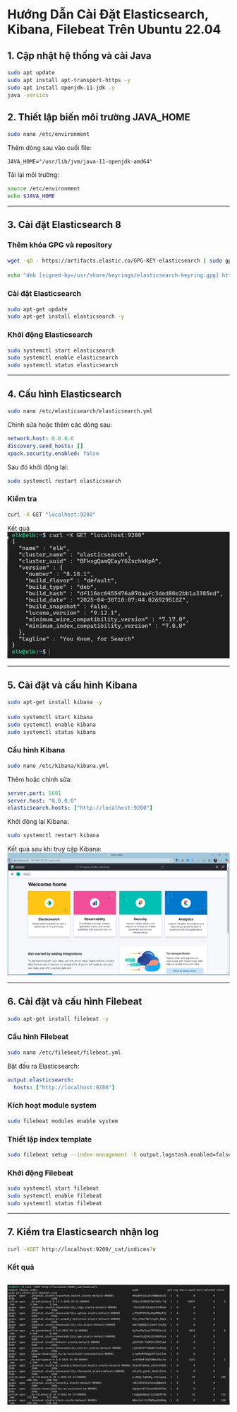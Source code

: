 
# Hướng Dẫn Cài Đặt Elasticsearch, Kibana, Filebeat Trên Ubuntu 22.04
## 1. Cập nhật hệ thống và cài Java

```bash
sudo apt update
sudo apt install apt-transport-https -y
sudo apt install openjdk-11-jdk -y
java -version
```

## 2. Thiết lập biến môi trường JAVA_HOME

```bash
sudo nano /etc/environment
```

Thêm dòng sau vào cuối file:

```env
JAVA_HOME="/usr/lib/jvm/java-11-openjdk-amd64"
```

Tải lại môi trường:

```bash
source /etc/environment
echo $JAVA_HOME
```

---

## 3. Cài đặt Elasticsearch 8

### Thêm khóa GPG và repository

```bash
wget -qO - https://artifacts.elastic.co/GPG-KEY-elasticsearch | sudo gpg --dearmor -o /usr/share/keyrings/elasticsearch-keyring.gpg

echo "deb [signed-by=/usr/share/keyrings/elasticsearch-keyring.gpg] https://artifacts.elastic.co/packages/8.x/apt stable main" | sudo tee /etc/apt/sources.list.d/elastic-8.x.list
```

### Cài đặt Elasticsearch

```bash
sudo apt-get update
sudo apt-get install elasticsearch -y
```

### Khởi động Elasticsearch

```bash
sudo systemctl start elasticsearch
sudo systemctl enable elasticsearch
sudo systemctl status elasticsearch
```

---

## 4. Cấu hình Elasticsearch

```bash
sudo nano /etc/elasticsearch/elasticsearch.yml
```

Chỉnh sửa hoặc thêm các dòng sau:

```yaml
network.host: 0.0.0.0
discovery.seed_hosts: []
xpack.security.enabled: false
```

Sau đó khởi động lại:

```bash
sudo systemctl restart elasticsearch
```

### Kiểm tra

```bash
curl -X GET "localhost:9200"
```

Kết quả
![Kết quả](images/cai-thanh-cong-elasticsearch.png)

---

## 5. Cài đặt và cấu hình Kibana

```bash
sudo apt-get install kibana -y

sudo systemctl start kibana
sudo systemctl enable kibana
sudo systemctl status kibana
```

### Cấu hình Kibana

```bash
sudo nano /etc/kibana/kibana.yml
```

Thêm hoặc chỉnh sửa:

```yaml
server.port: 5601
server.host: "0.0.0.0"
elasticsearch.hosts: ["http://localhost:9200"]
```

Khởi động lại Kibana:

```bash
sudo systemctl restart kibana
```

Kết quả sau khi truy cập Kibana:
![Kết quả](images/kibana.png)

---

## 6. Cài đặt và cấu hình Filebeat

```bash
sudo apt-get install filebeat -y
```

### Cấu hình Filebeat

```bash
sudo nano /etc/filebeat/filebeat.yml
```

Bật đầu ra Elasticsearch:

```yaml
output.elasticsearch:
  hosts: ["http://localhost:9200"]
```

### Kích hoạt module system

```bash
sudo filebeat modules enable system
```

### Thiết lập index template

```bash
sudo filebeat setup --index-management -E output.logstash.enabled=false -E 'output.elasticsearch.hosts=["0.0.0.0:9200"]'
```

### Khởi động Filebeat

```bash
sudo systemctl start filebeat
sudo systemctl enable filebeat
sudo systemctl status filebeat
```

---

## 7. Kiểm tra Elasticsearch nhận log

```bash
curl -XGET http://localhost:9200/_cat/indices?v
```
### Kết quả
![Kết quả](images/elasticsearch_indices_output.png)
---
